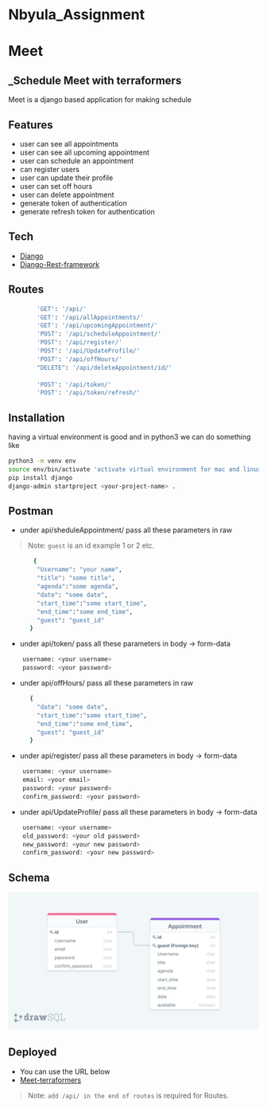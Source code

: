 # Nbyula_Assignment

# Meet

## \_Schedule Meet with terraformers

Meet is a django based application for making schedule

## Features

- user can see all appointments
- user can see all upcoming appointment
- user can schedule an appointment
- can register users
- user can update their profile
- user can set off hours
- user can delete appointment
- generate token of authentication
- generate refresh token for authentication

## Tech

- [Django](https://www.djangoproject.com)
- [Django-Rest-framework](https://www.django-rest-framework.org)

## Routes

```sh
        'GET': '/api/'
        'GET': '/api/allAppointments/'
        'GET': '/api/upcomingAppointment/'
        'POST': '/api/scheduleAppointment/'
        'POST': '/api/register/'
        'POST': '/api/UpdateProfile/'
        'POST': '/api/offHours/'
        "DELETE": '/api/deleteAppointment/id/'

        'POST': '/api/token/'
        'POST': '/api/token/refresh/'
```

## Installation

having a virtual environment is good and in python3 we can do something like

```sh
python3 -m venv env
source env/bin/activate 'activate virtual environment for mac and linux machine'
pip install django
django-admin startproject <your-project-name> .
```

## Postman
- under api/sheduleAppointment/ pass all these parameters in raw
> Note: `guest` is an id example 1 or 2 etc.
```sh
       {
        "Username": "your name",
        "title": "some title",
        "agenda":"some agenda",
        "date": "some date",
        "start_time":"some start_time",
        "end_time":"some end_time",
        "guest": "guest_id"
      } 
```
- under api/token/ pass all these parameters in body -> form-data
```sh
    username: <your username>
    password: <your password>
```
- under api/offHours/ pass all these parameters in raw
```sh
      {
        "date": "some date",
        "start_time":"some start_time",
        "end_time":"some end_time",
        "guest": "guest_id"
      }
```
- under api/register/ pass all these parameters in body -> form-data
```sh
    username: <your username>
    email: <your email>
    password: <your password>
    confirm_password: <your password>
```
- under api/UpdateProfile/ pass all these parameters in body -> form-data
```sh
    username: <your username>
    old_password: <your old password>
    new_password: <your new password>
    confirm_password: <your new password>
```


## Schema
![drawSQL-export-2022-07-03_19_50](Image/schema.png)

## Deployed
- You can use the URL below
- [Meet-terraformers](https://meet-terraformers.herokuapp.com)

> Note: `add /api/ in the end of routes` is required for Routes.

